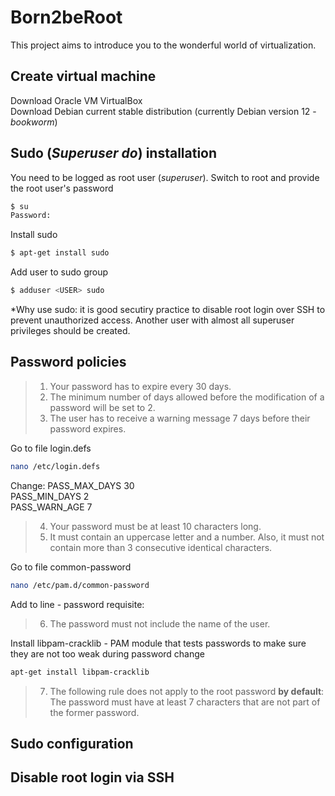 # Born2beRoot
This project aims to introduce you to the wonderful world of virtualization.

## Create virtual machine
Download Oracle VM VirtualBox <br>
Download Debian current stable distribution (currently Debian version 12 - _bookworm_)

## Sudo (_Superuser do_) installation
You need to be logged as root user (_superuser_). Switch to root and provide the root user's password
```bash
$ su
Password:
```
Install sudo 
```bash
$ apt-get install sudo
```
Add user to sudo group
```bash
$ adduser <USER> sudo
```
*Why use sudo: it is good secutiry practice to disable root login over SSH to prevent unauthorized access. Another user with almost all superuser privileges should be created.

## Password policies

> 1. Your password has to expire every 30 days.
> 2. The minimum number of days allowed before the modification of a password will be set to 2.
> 3. The user has to receive a warning message 7 days before their password expires.

Go to file login.defs
```bash
nano /etc/login.defs
```
Change: PASS_MAX_DAYS 30 <br>
PASS_MIN_DAYS 2 <br>
PASS_WARN_AGE 7

> 4. Your password must be at least 10 characters long. 
> 5. It must contain an uppercase letter and a number. Also, it must not contain more than 3 consecutive identical characters.

Go to file common-password
```bash
nano /etc/pam.d/common-password
```
Add to line - password requisite: 


> 6. The password must not include the name of the user.

Install libpam-cracklib - PAM module that tests passwords to make sure they are not too weak during password change
```bash
apt-get install libpam-cracklib
```

> 7. The following rule does not apply to the root password **by default**: The password must have at least 7 characters that are not part of the former password.



## Sudo configuration


## Disable root login via SSH
